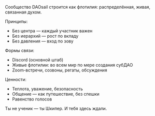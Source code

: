 Сообщество DAOsail строится как флотилия: распределённая, живая, связанная духом.

Принципы:
- Без центра — каждый участник важен
- Без иерархий — рост по вкладу
- Без давления — вход по зову

Формы связи:
- Discord (основной штаб)
- Живые флотилии: во всем мир по мере создания субДАО
- Zoom-встречи, созвоны, регаты, обсуждения

Ценности:
- Теплота, уважение, безопасность
- Общение — как путешествие, без спешки
- Равенство голосов

Ты не ученик — ты Шкипер. И тебя здесь ждали.